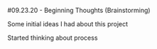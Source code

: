 #09.23.20 - Beginning Thoughts (Brainstorming)


Some initial ideas I had about this project


Started thinking about process